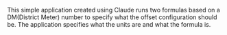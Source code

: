 This simple application created using Claude runs two formulas based on a DM(District Meter) number to specify what the offset configuration should be. The application specifies what the units are and what the formula is.
